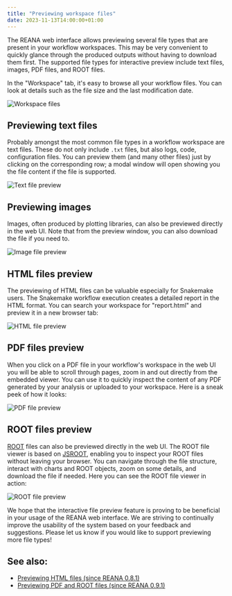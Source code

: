```yaml
---
title: "Previewing workspace files"
date: 2023-11-13T14:00:00+01:00
---
```


The REANA web interface allows previewing several file types that are present in your workflow workspaces. This may be
very convenient to quickly glance through the produced outputs without having to download them first. The supported file
types for interactive preview include text files, images, PDF files, and ROOT files.

<!--more-->

In the "Workspace" tab, it's easy to browse all your workflow files. You can look at details such as the file size and
the last modification date.

![Workspace files](/images/workflow-details-workspace-page.png)

## Previewing text files

Probably amongst the most common file types in a workflow workspace are text files. 
These do not only include `.txt` files, but also logs, code, configuration files.
You can preview them (and many other files) just by clicking on the corresponding row; a modal window will open
showing you the file content if the file is supported.

![Text file preview](/images/text-file-preview.png)

## Previewing images

Images, often produced by plotting libraries, can also be previewed directly in the web UI. 
Note that from the preview window, you can also download the file if you need to.

![Image file preview](/images/image-file-preview.png)

## HTML files preview

The previewing of HTML files can be valuable especially for Snakemake users. The Snakemake workflow execution creates a
detailed report in the HTML format. You can search your workspace for "report.html" and preview it in a new browser tab:

![HTML file preview](/images/snakemake-support-report.png)

## PDF files preview

When you click on a PDF file in your workflow's workspace in the web UI
you will be able to scroll through pages, zoom in and out directly from the embedded viewer.
You can use it to quickly inspect the content of any PDF generated by your analysis or uploaded to your
workspace.
Here is a sneak peek of how it looks:

![PDF file preview](/images/pdf-files-preview.png)

## ROOT files preview

[ROOT](https://root.cern.ch) files can also be previewed directly in the web UI.
The ROOT file viewer is based on [JSROOT](https://root.cern/js/), enabling you to inspect your
ROOT files without leaving your browser.
You can navigate through the file structure, interact with charts and ROOT objects, zoom on some details,
and download the file if needed.
Here you can see the ROOT file viewer in action:

![ROOT file preview](/images/reana-0.9.1-root-preview.png)

We hope that the interactive file preview feature is proving to be beneficial in your usage of the REANA web interface.
We are striving to continually improve the usability of the system based on your feedback and suggestions. Please let us
know if you would like to support previewing more file types!

## See also:
- [Previewing HTML files (since REANA 0.8.1)](/posts/2022/reana-0.8.1/#previewing-html-workspace-files-directly)
- [Previewing PDF and ROOT files (since REANA 0.9.1)](/posts/2023/reana-0.9.1/#previewing-pdf-and-root-files)
